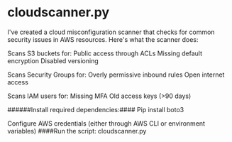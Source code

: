 # cloudscanner.py

I've created a cloud misconfiguration scanner that checks for common security issues in AWS resources. Here's what the scanner does:

Scans S3 buckets for:
Public access through ACLs
Missing default encryption
Disabled versioning


Scans Security Groups for:
Overly permissive inbound rules
Open internet access


Scans IAM users for:
Missing MFA
Old access keys (>90 days)

######Install required dependencies:####
Pip install boto3

Configure AWS credentials (either through AWS CLI or environment variables)
####Run the script:
cloudscanner.py

